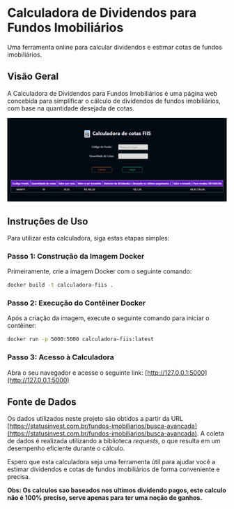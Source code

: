 # Calculadora de Dividendos para Fundos Imobiliários

Uma ferramenta online para calcular dividendos e estimar cotas de fundos imobiliários.

## Visão Geral

A Calculadora de Dividendos para Fundos Imobiliários é uma página web concebida para simplificar o cálculo de dividendos de fundos imobiliários, com base na quantidade desejada de cotas.

![Screenshot](docs/tela.png)

## Instruções de Uso

Para utilizar esta calculadora, siga estas etapas simples:

### Passo 1: Construção da Imagem Docker

Primeiramente, crie a imagem Docker com o seguinte comando:
```bash
docker build -t calculadora-fiis .
```

### Passo 2: Execução do Contêiner Docker

Após a criação da imagem, execute o seguinte comando para iniciar o contêiner:
```bash
docker run -p 5000:5000 calculadora-fiis:latest
```

### Passo 3: Acesso à Calculadora

Abra o seu navegador e acesse o seguinte link: [http://127.0.0.1:5000](http://127.0.0.1:5000)

## Fonte de Dados

Os dados utilizados neste projeto são obtidos a partir da URL [https://statusinvest.com.br/fundos-imobiliarios/busca-avancada](https://statusinvest.com.br/fundos-imobiliarios/busca-avancada). A coleta de dados é realizada utilizando a biblioteca *requests*, o que resulta em um desempenho eficiente durante o cálculo.

Espero que esta calculadora seja uma ferramenta útil para ajudar você a estimar dividendos e cotas de fundos imobiliários de forma conveniente e precisa.

**Obs: Os calculos sao baseados nos ultimos dividendo pagos, este calculo não é 100% preciso, serve apenas para ter uma noção de ganhos.**
